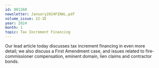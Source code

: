 ```yaml
---
id: 001260
newsletter: January2024FINAL.pdf
volume_issue: 22-1E
year: 2024
month: 1
topic: Tax Increment Financing
---
```


Our lead article today discusses tax increment financing in even more detail; we also discuss a First Amendment case, and issues related to fire-commissioner compensation, eminent domain, lien claims and contractor bonds.
